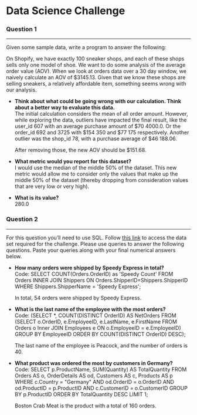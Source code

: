 <h1>Data Science Challenge</h1>

<h3>Question 1</h3>
<hr>

Given some sample data, write a program to answer the following:

On Shopify, we have exactly 100 sneaker shops, and each of these shops sells only one model of shoe. We want to do some analysis of the average order value (AOV). When we look at orders data over a 30 day window, we naively calculate an AOV of $3145.13. Given that we know these shops are selling sneakers, a relatively affordable item, something seems wrong with our analysis. 

<ul>
<li><b>Think about what could be going wrong with our calculation. Think about a better way to evaluate this data.</b></li>
The initial calculation considers the mean of all order amount. However, while exploring the data, outliers have impacted the final result, like the user_id 607 with an average purchase amount of $70 4000.0. Or the order_id 692 and 3725 with $154 350 and $77 175 respectively. Another outlier was the shop_id 78, with a purchase average of $46 188.06.
<p></p> 
After removing those, the new AOV should be $151.68.
<p></p>  
<li><b>What metric would you report for this dataset?</b></li>
I would use the median of the middle 50% of the dataset. This new metric would allow me to consider only the values that make up the middle 50% of the dataset (thereby dropping from consideration values that are very low or very high).
<p></p>
<li><b>What is its value?</b></li>
280.0
</ul>
<p></p>
<h3>Question 2</h3>
<hr>

For this question you’ll need to use SQL. Follow <a href='https://www.w3schools.com/SQL/TRYSQL.ASP?FILENAME=TRYSQL_SELECT_ALL'>this link</a> to access the data set required for the challenge. Please use queries to answer the following questions. Paste your queries along with your final numerical answers below.

<ul>
<li><b>How many orders were shipped by Speedy Express in total?</b></li>
Code: 
SELECT COUNT(Orders.OrderID) as 'Speedy Count'
FROM Orders INNER 
JOIN Shippers 
ON Orders.ShipperID=Shippers.ShipperID 
WHERE Shippers.ShipperName = 'Speedy Express';
<p></p>
In total, 54 orders were shipped by Speedy Express.  
<p></p>  
<li><b>What is the last name of the employee with the most orders?</b></li>
Code:
(SELECT *, COUNT(DISTINCT OrderID) AS NetOrders 
FROM (SELECT o.OrderID, e.EmployeeID, e.LastName, e.FirstName
FROM Orders o Inner JOIN Employees e
ON o.EmployeeID = e.EmployeeID)
GROUP BY EmployeeID
ORDER BY COUNT(DISTINCT OrderID) DESC);
<p></p>  
The last name of the employee is Peacock, and the number of orders is 40.
<p></p>
<li><b>What product was ordered the most by customers in Germany?</b></li>
Code:
SELECT p.ProductName, SUM(Quantity) AS TotalQuantity
FROM Orders AS o, OrderDetails AS od, Customers AS c, Products AS p
WHERE c.Country = "Germany" AND od.OrderID = o.OrderID AND od.ProductID = p.ProductID AND c.CustomerID = o.CustomerID
GROUP BY p.ProductID
ORDER BY TotalQuantity DESC
LIMIT 1;
<p></p>
Boston Crab Meat is the product with a total of 160 orders.
</ul>
